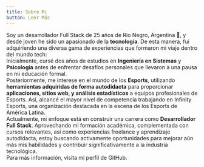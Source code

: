 ```yaml
---
title: Sobre Mi
button: Leer Más
---
```


Soy un desarrollador Full Stack de 25 años de Rio Negro, Argentina 🧉, y desde joven he sido un apasionado de la **tecnología**. De esta manera, fui adquiriendo una diversa gama de experiencias que formaron mi viaje dentro del mundo tech:  
Inicialmente, cursé dos años de estudios en **Ingeniería en Sistemas** y **Psicología** antes de enfrentar desafíos personales que llevaron a una pausa en mi educación formal.  
Posteriormente, me interese en el mundo de los **Esports**, utilizando **herramientas adquiridas de forma autodidacta** para proporcionar **aplicaciones, sitios web, y análisis estadísticos** a equipos profesionales de Esports. Así, alcancé el mayor nivel de competencia trabajando en Infinity Esports, una organización destacada en la escena de los Esports de América Latina.  
Actualmente, mi enfoque está en construir una carrera como **Desarrollador Full Stack**. Aprovechando mi formación académica, complementada con cursos relevantes, así como experiencias freelance y aprendizaje autodidacta, estoy buscando activamente oportunidades para mejorar aún más mis habilidades y contribuir significativamente a la industria tecnológica.  
Para más información, visita mi perfil de GitHub.

